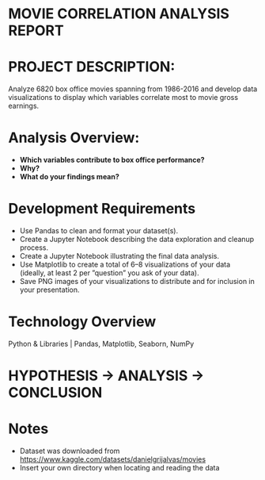 # **MOVIE CORRELATION ANALYSIS REPORT** 

# PROJECT DESCRIPTION: 
Analyze 6820 box office movies spanning from 1986-2016 and develop data visualizations to display which variables correlate most to movie gross earnings. 

# Analysis Overview:
+ **Which variables contribute to box office performance?**
+ **Why?**
+ **What do your findings mean?**

# Development Requirements		
		
+	Use Pandas to clean and format your dataset(s). 
+	Create a Jupyter Notebook describing the data exploration and cleanup process.
+	Create a Jupyter Notebook illustrating the final data analysis. 
+	Use Matplotlib to create a total of 6–8 visualizations of your data (ideally, at least 2 per ”question” you ask of your data). 
+	Save PNG images of your visualizations to distribute and for inclusion in your presentation.

# Technology Overview

Python & Libraries | Pandas, Matplotlib, Seaborn, NumPy

# HYPOTHESIS -> ANALYSIS -> CONCLUSION

# Notes

+ Dataset was downloaded from https://www.kaggle.com/datasets/danielgrijalvas/movies
+ Insert your own directory when locating and reading the data
